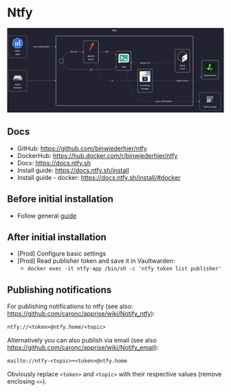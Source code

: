 # Ntfy

![diagram](../../docs/diagrams/out/apps/ntfy.png)

## Docs

- GitHub: <https://github.com/binwiederhier/ntfy>
- DockerHub: <https://hub.docker.com/r/binwiederhier/ntfy>
- Docs: <https://docs.ntfy.sh>
- Install guide: <https://docs.ntfy.sh/install>
- Install guide - docker: <https://docs.ntfy.sh/install/#docker>

## Before initial installation

- Follow general [guide](../../docs/Checklist%20for%20new%20docker-apps.md)

## After initial installation

- \[Prod\] Configure basic settings
- \[Prod\] Read publisher token and save it in Vaultwarden:
    - `docker exec -it ntfy-app /bin/sh -c 'ntfy token list publisher'`

## Publishing notifications

For publishing notifications to ntfy (see also: <https://github.com/caronc/apprise/wiki/Notify_ntfy>):

```txt
ntfy://<token>@ntfy.home/<topic>
```

Alternatively you can also publish via email (see also <https://github.com/caronc/apprise/wiki/Notify_email>):

```txt
mailto://ntfy-<topic>+<token>@ntfy.home
```

Obviously replace `<token>` and `<topic>` with their respective values (remove enclosing `<>`).
